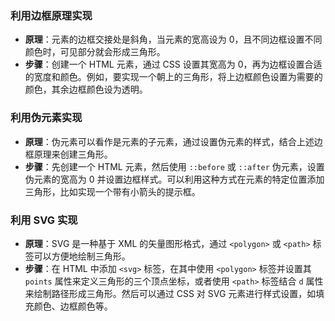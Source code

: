 ### 利用边框原理实现
- **原理**：元素的边框交接处是斜角，当元素的宽高设为 0，且不同边框设置不同颜色时，可见部分就会形成三角形。
- **步骤**：创建一个 HTML 元素，通过 CSS 设置其宽高为 0，再为边框设置合适的宽度和颜色。例如，要实现一个朝上的三角形，将上边框颜色设置为需要的颜色，其余边框颜色设为透明。

### 利用伪元素实现
- **原理**：伪元素可以看作是元素的子元素，通过设置伪元素的样式，结合上述边框原理来创建三角形。
- **步骤**：先创建一个 HTML 元素，然后使用 `::before` 或 `::after` 伪元素，设置伪元素的宽高为 0 并设置边框样式。可以利用这种方式在元素的特定位置添加三角形，比如实现一个带有小箭头的提示框。

### 利用 SVG 实现
- **原理**：SVG 是一种基于 XML 的矢量图形格式，通过 `<polygon>` 或 `<path>` 标签可以方便地绘制三角形。
- **步骤**：在 HTML 中添加 `<svg>` 标签，在其中使用 `<polygon>` 标签并设置其 `points` 属性来定义三角形的三个顶点坐标，或者使用 `<path>` 标签结合 `d` 属性来绘制路径形成三角形。然后可以通过 CSS 对 SVG 元素进行样式设置，如填充颜色、边框颜色等。 